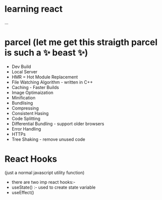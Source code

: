 #  learning react 

...

# parcel (let me get this straigth parcel is such a ✨ beast ✨)
- Dev Build
- Local Server
- HMR = Hot Module Replacement
- File Watching Algorithm - written in C++
- Caching - Faster Builds
- Image Optimaization
- Minification
- Bundlising
- Compressing
- Consistent Hasing
- Code Splitting
- Differential Bundling - support older browsers
- Error Handling
- HTTPs
- Tree Shaking - remove unused code

# React Hooks 
(just a normal javascript utility function)
- there are two imp react hooks:-
- useState() :- used to create state variable
- useEffect()
